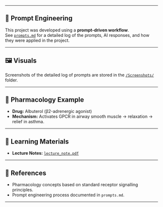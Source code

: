 
---

## 💬 Prompt Engineering
This project was developed using a **prompt-driven workflow**.  
See [`prompts.md`](prompts.md) for a detailed log of the prompts, AI responses, and how they were applied in the project.

---

## 🖼️ Visuals
Screenshots of the detailed log of prompts are stored in the [`/Screenshots/`](./Screenshots) folder.   

---

## 🧪 Pharmacology Example
- **Drug:** Albuterol (β2-adrenergic agonist)  
- **Mechanism:** Activates GPCR in airway smooth muscle → relaxation → relief in asthma.  

---

## 🎯 Learning Materials
- **Lecture Notes:** [`lecture_note.pdf`](lecture_note.pdf)   

---

## 🔗 References  
- Pharmacology concepts based on standard receptor signalling principles.  
- Prompt engineering process documented in `prompts.md`.  

---


